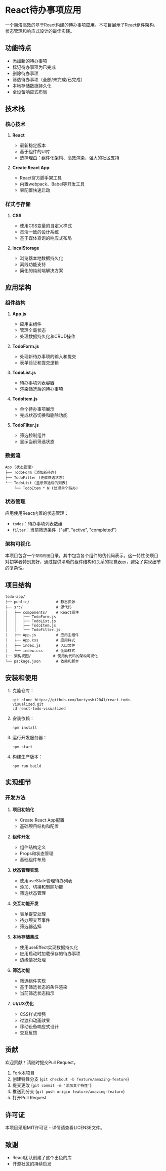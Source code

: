 # React待办事项应用

一个简洁高效的基于React构建的待办事项应用。本项目展示了React组件架构、状态管理和响应式设计的最佳实践。

## 功能特点

- 添加新的待办事项
- 标记待办事项为已完成
- 删除待办事项
- 筛选待办事项（全部/未完成/已完成）
- 本地存储数据持久化
- 全设备响应式布局

## 技术栈

### 核心技术

1. **React**
   - 最新稳定版本
   - 基于组件的UI库
   - 选择理由：组件化架构、高效渲染、强大的社区支持

2. **Create React App**
   - React官方脚手架工具
   - 内置webpack、Babel等开发工具
   - 零配置快速启动

### 样式与存储

1. **CSS**
   - 使用CSS变量的自定义样式
   - 灵活一致的设计系统
   - 基于媒体查询的响应式布局

2. **localStorage**
   - 浏览器本地数据持久化
   - 离线功能支持
   - 简化的纯前端解决方案

## 应用架构

### 组件结构

1. **App.js**
   - 应用主组件
   - 管理全局状态
   - 处理数据持久化和CRUD操作

2. **TodoForm.js**
   - 处理新待办事项的输入和提交
   - 表单验证和提交逻辑

3. **TodoList.js**
   - 待办事项列表容器
   - 渲染筛选后的待办事项

4. **TodoItem.js**
   - 单个待办事项展示
   - 完成状态切换和删除功能

5. **TodoFilter.js**
   - 筛选控制组件
   - 显示当前筛选状态

### 数据流

```
App (状态管理)
├── TodoForm (添加新待办)
├── TodoFilter (更改筛选状态)
└── TodoList (显示筛选后的列表)
    └── TodoItem * N (处理单个待办)
```

### 状态管理

应用使用React内置的状态管理：
- `todos`：待办事项列表数组
- `filter`：当前筛选条件（"all", "active", "completed"）

### 架构可视化

本项目包含一个`架构视图`目录，其中包含各个组件的伪代码表示。这一特性使项目对初学者特别友好，通过提供清晰的组件结构和关系的视觉表示，避免了实现细节的复杂性。

## 项目结构

```
todo-app/
├── public/            # 静态资源
├── src/               # 源代码
│   ├── components/    # React组件
│   │   ├── TodoForm.js
│   │   ├── TodoList.js
│   │   ├── TodoItem.js
│   │   └── TodoFilter.js
│   ├── App.js         # 应用主组件
│   ├── App.css        # 应用样式
│   ├── index.js       # 入口文件
│   └── index.css      # 全局样式
├── 架构视图/          # 使用伪代码的架构可视化
└── package.json       # 依赖和脚本
```

## 安装和使用

1. 克隆仓库：
   ```
   git clone https://github.com/koriyoshi2041/react-todo-visualized.git
   cd react-todo-visualized
   ```

2. 安装依赖：
   ```
   npm install
   ```

3. 运行开发服务器：
   ```
   npm start
   ```

4. 构建生产版本：
   ```
   npm run build
   ```

## 实现细节

### 开发方法

1. **项目初始化**
   - Create React App配置
   - 基础项目结构和配置

2. **组件开发**
   - 组件结构定义
   - Props和状态管理
   - 基础组件布局

3. **状态管理实现**
   - 使用useState管理待办列表
   - 添加、切换和删除功能
   - 筛选状态管理

4. **交互功能开发**
   - 表单提交处理
   - 待办项交互事件
   - 筛选器选择

5. **本地存储集成**
   - 使用useEffect实现数据持久化
   - 应用启动时加载保存的待办事项
   - 边缘情况处理

6. **筛选功能**
   - 筛选组件实现
   - 基于筛选状态的条件渲染
   - 当前筛选状态指示

7. **UI/UX优化**
   - CSS样式增强
   - 过渡和动画效果
   - 移动设备响应式设计
   - 交互反馈

## 贡献

欢迎贡献！请随时提交Pull Request。

1. Fork本项目
2. 创建特性分支 (`git checkout -b feature/amazing-feature`)
3. 提交更改 (`git commit -m '添加某个特性'`)
4. 推送到分支 (`git push origin feature/amazing-feature`)
5. 打开Pull Request

## 许可证

本项目采用MIT许可证 - 详情请查看LICENSE文件。

## 致谢

- React团队创建了这个出色的库
- 开源社区的持续启发
